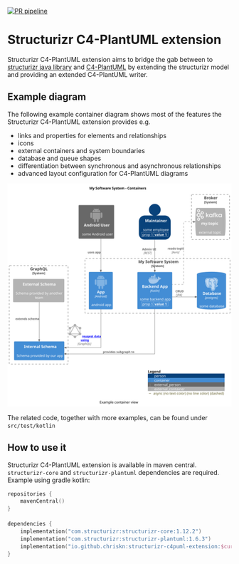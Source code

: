 [![PR pipeline](https://github.com/chriskn/structurizr-c4puml-extension/actions/workflows/pr-pipeline.yml/badge.svg?branch=main)](https://github.com/chriskn/structurizr-c4puml-extension/actions/workflows/pr-pipeline.yml)

# Structurizr C4-PlantUML extension

Structurizr C4-PlantUML extension aims to bridge the gab between to [structurizr java library](https://github.com/structurizr/java) and [C4-PlantUML](https://github.com/plantuml-stdlib/C4-PlantUML) by extending the structurizr model and providing an extended C4-PlantUML writer.   

## Example diagram

The following example container diagram shows most of the features the Structurizr C4-PlantUML extension provides e.g. 

* links and properties for elements and relationships
* icons
* external containers and system boundaries
* database and queue shapes
* differentiation between synchronous and asynchronous relationships
* advanced layout configuration for C4-PlantUML diagrams

![Example container diagram](./docs/container_example.svg)

The related code, together with more examples, can be found under `src/test/kotlin`

## How to use it 

Structurizr C4-PlantUML extension is available in maven central. `structurizr-core` and `structurizr-plantuml` dependencies are required. Example using gradle kotlin:

```kotlin
repositories {
    mavenCentral()
}

dependencies {
    implementation("com.structurizr:structurizr-core:1.12.2")
    implementation("com.structurizr:structurizr-plantuml:1.6.3")
    implementation("io.github.chriskn:structurizr-c4puml-extension:$currentVersion")
} 
```

